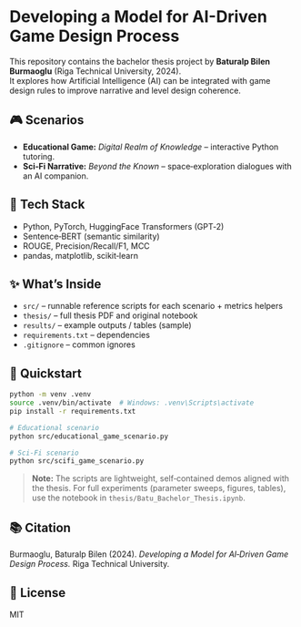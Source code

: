 # Developing a Model for AI-Driven Game Design Process

This repository contains the bachelor thesis project by **Baturalp Bilen Burmaoglu** (Riga Technical University, 2024).  
It explores how Artificial Intelligence (AI) can be integrated with game design rules to improve narrative and level design coherence.

## 🎮 Scenarios
- **Educational Game:** *Digital Realm of Knowledge* – interactive Python tutoring.
- **Sci‑Fi Narrative:** *Beyond the Known* – space‑exploration dialogues with an AI companion.

## 🧠 Tech Stack
- Python, PyTorch, HuggingFace Transformers (GPT‑2)
- Sentence‑BERT (semantic similarity)
- ROUGE, Precision/Recall/F1, MCC
- pandas, matplotlib, scikit‑learn

## ✨ What’s Inside
- `src/` – runnable reference scripts for each scenario + metrics helpers
- `thesis/` – full thesis PDF and original notebook
- `results/` – example outputs / tables (sample)
- `requirements.txt` – dependencies
- `.gitignore` – common ignores

## 🚀 Quickstart
```bash
python -m venv .venv
source .venv/bin/activate  # Windows: .venv\Scripts\activate
pip install -r requirements.txt

# Educational scenario
python src/educational_game_scenario.py

# Sci‑Fi scenario
python src/scifi_game_scenario.py
```

> **Note:** The scripts are lightweight, self‑contained demos aligned with the thesis. 
> For full experiments (parameter sweeps, figures, tables), use the notebook in `thesis/Batu_Bachelor_Thesis.ipynb`.

## 📚 Citation
Burmaoglu, Baturalp Bilen (2024). *Developing a Model for AI‑Driven Game Design Process.* Riga Technical University.

## 📄 License
MIT
